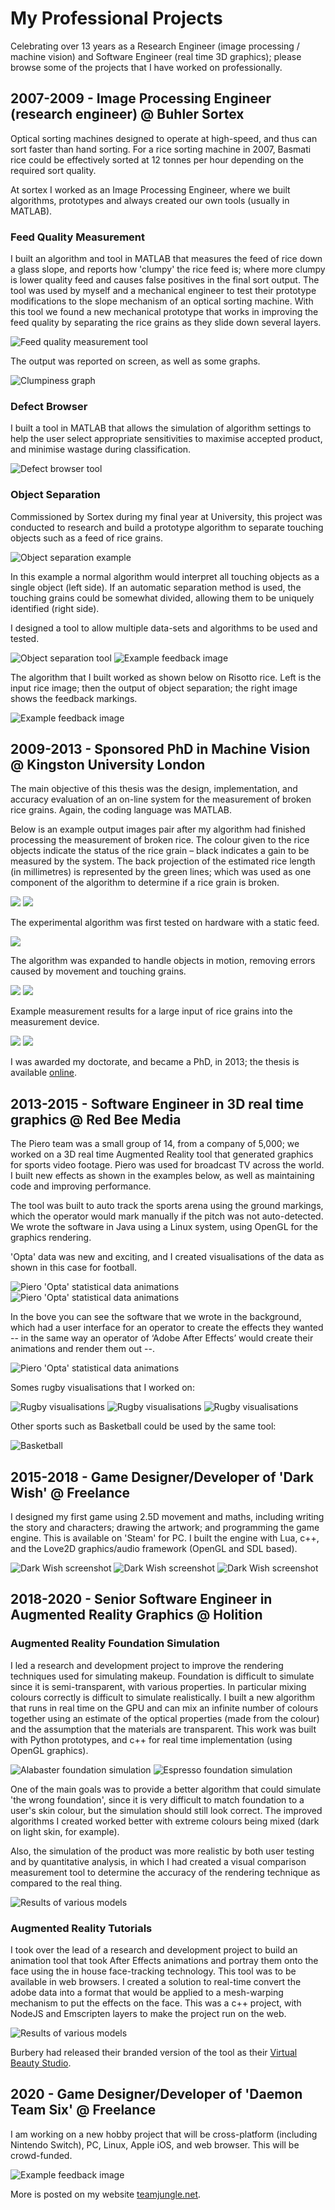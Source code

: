 # My Professional Projects

Celebrating over 13 years as a Research Engineer (image processing / machine vision) and Software Engineer (real time 3D graphics); please browse some of the projects that I have worked on professionally.

## 2007-2009 - Image Processing Engineer (research engineer) @ Buhler Sortex

Optical sorting machines designed to operate at high-speed, and thus can sort faster than hand sorting. For a rice sorting machine in 2007, Basmati rice could be effectively sorted at 12 tonnes per hour depending on the required sort quality.

At sortex I worked as an Image Processing Engineer, where we built algorithms, prototypes and always created our own tools (usually in MATLAB).

### Feed Quality Measurement

I built an algorithm and tool in MATLAB that measures the feed of rice down a glass slope, and reports how 'clumpy' the rice feed is; where more clumpy is lower quality feed and causes false positives in the final sort output. The tool was used by myself and a mechanical engineer to test their prototype modifications to the slope mechanism of an optical sorting machine. With this tool we found a new mechanical prototype that works in improving the feed quality by separating the rice grains as they slide down several layers.

![Feed quality measurement tool](image/fqm_tool.png)

The output was reported on screen, as well as some graphs.

![Clumpiness graph](image/fqm_output.png)

### Defect Browser

I built a tool in MATLAB that allows the simulation of algorithm settings to help the user select appropriate sensitivities to maximise accepted product, and minimise wastage during classification.

![Defect browser tool](image/defect_browser.png)

### Object Separation

Commissioned by Sortex during my final year at University, this project was conducted to research and build a prototype algorithm to separate touching objects such as a feed of rice grains.

![Object separation example](image/rice_separation.png)

In this example a normal algorithm would interpret all touching objects as a single object (left side). If an automatic separation method is used, the touching grains could be somewhat divided, allowing them to be uniquely identified (right side).

I designed a tool to allow multiple data-sets and algorithms to be used and tested.

![Object separation tool](image/rice_separation_tool.png)
![Example feedback image](image/rice_separation_tool2.png)

The algorithm that I built worked as shown below on Risotto rice. Left is the input rice image; then the output of object separation; the right image shows the feedback markings.

![Example feedback image](image/rice_separation_feedback.png)

## 2009-2013 - Sponsored PhD in Machine Vision @ Kingston University London

The main objective of this thesis was the design, implementation, and accuracy evaluation of an on-line system for the measurement of broken rice grains. Again, the coding language was MATLAB.

Below is an example output images pair after my algorithm had finished processing the measurement of broken rice. The colour given to the rice objects indicate the status of the rice grain – black indicates a gain to be measured by the system. The back projection of the estimated rice length (in millimetres) is represented by the green lines; which was used as one component of the algorithm to determine if a rice grain is broken.

![](image/thesis_basmati.png)
![](image/thesis_basmati2.png)

The experimental algorithm was first tested on hardware with a static feed.

![](image/thesis_proto_static.png)

The algorithm was expanded to handle objects in motion, removing errors caused by movement and touching grains.

![](image/thesis_proto_motion.png)
![](image/thesis_proto_motion2.png)

Example measurement results for a large input of rice grains into the measurement device.

![](image/thesis_proto_sampling_brokens.png)
![](image/thesis_proto_sampling_mean.png)

I was awarded my doctorate, and became a PhD, in 2013; the thesis is available [online](https://eprints.kingston.ac.uk/id/eprint/43011/).

## 2013-2015 - Software Engineer in 3D real time graphics @ Red Bee Media

The Piero team was a small group of 14, from a company of 5,000; we worked on a 3D real time Augmented Reality tool that generated graphics for sports video footage. Piero was used for broadcast TV across the world. I built new effects as shown in the examples below, as well as maintaining code and improving performance.

The tool was built to auto track the sports arena using the ground markings, which the operator would mark manually if the pitch was not auto-detected. We wrote the software in Java using a Linux system, using OpenGL for the graphics rendering.

'Opta' data was new and exciting, and I created visualisations of the data as shown in this case for football.

![Piero 'Opta' statistical data animations](image/piero_opta1.gif)
![Piero 'Opta' statistical data animations](image/piero_opta2.gif)

In the bove you can see the software that we wrote in the background, which had a user interface for an operator to create the effects they wanted -- in the same way an operator of ‘Adobe After Effects’ would create their animations and render them out --.

![Piero 'Opta' statistical data animations](image/piero_opta3.gif)

Somes rugby visualisations that I worked on:

![Rugby visualisations](image/piero_rugby1.gif)
![Rugby visualisations](image/piero_rugby2.gif)
![Rugby visualisations](image/piero_rugby3.gif)

Other sports such as Basketball could be used by the same tool:

![Basketball](image/piero_basketball.gif)

## 2015-2018 - Game Designer/Developer of 'Dark Wish' @ Freelance

I designed my first game using 2.5D movement and maths, including writing the story and characters; drawing the artwork; and programming the game engine. This is available on 'Steam' for PC. I built the engine with Lua, c++, and the Love2D graphics/audio framework (OpenGL and SDL based).

![Dark Wish screenshot](image/dark_wish.png)
![Dark Wish screenshot](image/dark_wish2.png)
![Dark Wish screenshot](image/dark_wish3.png)

## 2018-2020 - Senior Software Engineer in Augmented Reality Graphics @ Holition

### Augmented Reality Foundation Simulation

I led a research and development project to improve the rendering techniques used for simulating makeup. Foundation is difficult to simulate since it is semi-transparent, with various properties. In particular mixing colours correctly is difficult to simulate realistically. I built a new algorithm that runs in real time on the GPU and can mix an infinite number of colours together using an estimate of the optical properties (made from the colour) and the assumption that the materials are transparent. This work was built with Python prototypes, and c++ for real time implementation (using OpenGL graphics).

![Alabaster foundation simulation](image/hol_foundation1.png)
![Espresso foundation simulation](image/hol_foundation2.png)

One of the main goals was to provide a better algorithm that could simulate 'the wrong foundation', since it is very difficult to match foundation to a user's skin colour, but the simulation should still look correct. The improved algorithms I created worked better with extreme colours being mixed (dark on light skin, for example).

Also, the simulation of the product was more realistic by both user testing and by quantitative analysis, in which I had created a visual comparison measurement tool to determine the accuracy of the rendering technique as compared to the real thing.

![Results of various models](image/hol_foundation3.png)

### Augmented Reality Tutorials

I took over the lead of a research and development project to build an animation tool that took After Effects animations and portray them onto the face using the in house face-tracking technology. This tool was to be available in web browsers. I created a solution to real-time convert the adobe data into a format that would be applied to a mesh-warping mechanism to put the effects on the face. This was a c++ project, with NodeJS and Emscripten layers to make the project run on the web.

![Results of various models](image/hol_ar_tut1.png)

Burbery had released their branded version of the tool as their [Virtual Beauty Studio](https://hypebae.com/2020/10/burberry-beauty-virtual-studio-ar-makeup-looks-essentials-glow-palette-contour-blush-highlight-price-where-to-buy).

## 2020 - Game Designer/Developer of 'Daemon Team Six' @ Freelance

I am working on a new hobby project that will be cross-platform (including Nintendo Switch), PC, Linux, Apple iOS, and web browser. This will be crowd-funded.

![Example feedback image](image/daemon_team_six_screenshot.png)

More is posted on my website [teamjungle.net](https://www.teamjungle.net/).
